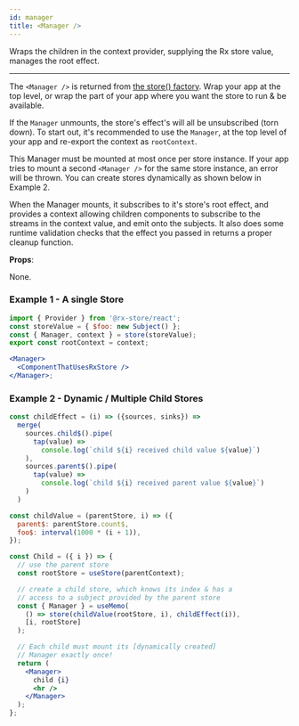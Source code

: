```yaml
---
id: manager
title: <Manager />
---
```


Wraps the children in the context provider, supplying
the Rx store value, manages the root effect.

---

The `<Manager />` is returned from [the store() factory](./store). Wrap your app at the top level, or wrap the part of your app where you want the store to run & be available.

If the `Manager` unmounts, the store's effect's will all be unsubscribed (torn down). To start out, it's recommended to use the `Manager`, at the top level of your app and re-export the context as `rootContext`.

This Manager must be mounted at most once per store instance. If your app tries to mount a second `<Manager />` for the same store instance, an error will be thrown. You can create stores dynamically as shown below in Example 2.

When the Manager mounts, it subscribes to it's store's root effect, and provides a context
allowing children components to subscribe to the streams in the
context value, and emit onto the subjects. It also does some runtime validation checks that the effect you passed in returns a proper cleanup function.

**Props**:

None.

### Example 1 - A single Store

```jsx
import { Provider } from '@rx-store/react';
const storeValue = { $foo: new Subject() };
const { Manager, context } = store(storeValue);
export const rootContext = context;

<Manager>
  <ComponentThatUsesRxStore />
</Manager>;
```

### Example 2 - Dynamic / Multiple Child Stores

```jsx
const childEffect = (i) => ({sources, sinks}) =>
  merge(
    sources.child$().pipe(
      tap(value) =>
        console.log(`child ${i} received child value ${value}`)
    ),
    sources.parent$().pipe(
      tap(value) =>
        console.log(`child ${i} received parent value ${value}`)
    )
  )

const childValue = (parentStore, i) => ({
  parent$: parentStore.count$,
  foo$: interval(1000 * (i + 1)),
});

const Child = ({ i }) => {
  // use the parent store
  const rootStore = useStore(parentContext);

  // create a child store, which knows its index & has a
  // access to a subject provided by the parent store
  const { Manager } = useMemo(
    () => store(childValue(rootStore, i), childEffect(i)),
    [i, rootStore]
  );

  // Each child must mount its [dynamically created]
  // Manager exactly once!
  return (
    <Manager>
      child {i}
      <hr />
    </Manager>
  );
};
```
